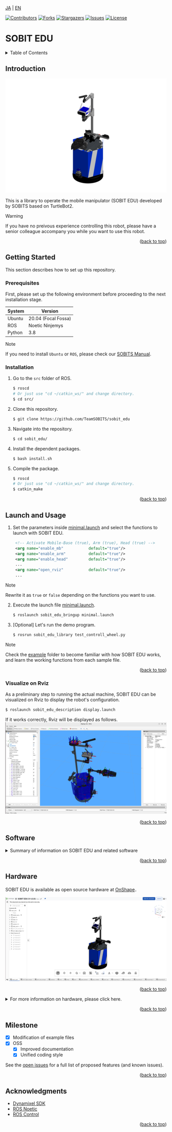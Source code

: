 <a name="readme-top"></a>

[JA](README.md) | [EN](README.en.md)

[![Contributors][contributors-shield]][contributors-url]
[![Forks][forks-shield]][forks-url]
[![Stargazers][stars-shield]][stars-url]
[![Issues][issues-shield]][issues-url]
[![License][license-shield]][license-url]

# SOBIT EDU

<!-- TABLE OF CONTENTS -->
<details>
  <summary>Table of Contents</summary>
  <ol>
    <li>
      <a href="#introduction">Introduction</a>
    </li>
    <li>
      <a href="#getting-started">Getting Started</a>
      <ul>
        <li><a href="#prerequisites">Prerequisites</a></li>
        <li><a href="#installation">Installation</a></li>
      </ul>
    </li>
    <li>
    　<a href="#launch-and-usage">Launch and Usage</a>
      <ul>
        <li><a href="#visualization-on-rviz<">Visualization on Rviz</a></li>
      </ul>
    </li>
    <li>
    　<a href="#software">Software</a>
      <ul>
        <li><a href="#joint-controller">Joint Controller</a></li>
        <li><a href="#wheel-controller">Wheel Controller</a></li>
      </ul>
    </li>
    <li>
    　<a href="#hardware">Hardware</a>
      <ul>
        <li><a href="#how-to-download-3d-parts">How to download 3D Parts</a></li>
        <li><a href="#electronic-circuit-diagram">Electronic Circuit Diagram</a></li>
        <li><a href="#features">Features</a></li>
        <li><a href="#bill-of-material-BOM">Bill of Material (BOM)</a></li>
      </ul>
    </li>
    <li><a href="#milestone">Milestone</a></li>
    <!-- <li><a href="#contributing">Contributing</a></li> -->
    <!-- <li><a href="#license">License</a></li> -->
    <li><a href="#acknowledgments">Acknowledgments</a></li>
  </ol>
</details>



<!-- INTRODUCTION -->
## Introduction

![SOBIT EDU](sobit_edu/docs/img/sobit_edu.png)

This is a library to operate the mobile manipulator (SOBIT EDU) developed by SOBITS based on TurtleBot2.

> [!WARNING]
> If you have no preivous experience controlling this robot, please have a senior colleague accompany you while you want to use this robot.

<p align="right">(<a href="#readme-top">back to top</a>)</p>



<!-- GETTING STARTED -->
## Getting Started

This section describes how to set up this repository.

### Prerequisites

First, please set up the following environment before proceeding to the next installation stage.

| System  | Version |
| ------------- | ------------- |
| Ubuntu | 20.04 (Focal Fossa) |
| ROS | Noetic Ninjemys |
| Python | 3.8 |

> [!NOTE]
> If you need to install `Ubuntu` or `ROS`, please check our [SOBITS Manual](https://github.com/TeamSOBITS/sobits_manual#%E9%96%8B%E7%99%BA%E7%92%B0%E5%A2%83%E3%81%AB%E3%81%A4%E3%81%84%E3%81%A6).

### Installation

1. Go to the `src` folder of ROS.
   ```sh
   $ roscd
   # Or just use "cd ~/catkin_ws/" and change directory.
   $ cd src/
   ```
2. Clone this repository.
   ```sh
   $ git clone https://github.com/TeamSOBITS/sobit_edu
   ```
3. Navigate into the repository.
   ```sh
   $ cd sobit_edu/
   ```
4. Install the dependent packages.
   ```sh
   $ bash install.sh
   ```
5. Compile the package.
   ```sh
   $ roscd
   # Or just use "cd ~/catkin_ws/" and change directory.
   $ catkin_make
   ```


<p align="right">(<a href="#readme-top">back to top</a>)</p>



<!-- LAUNCH AND USAGE EXAMPLES -->
## Launch and Usage

1. Set the parameters inside [minimal.launch](sobit_edu_bringup/launch/minimal.launch) and select the functions to launch with SOBIT EDU.
   ```xml
    <!-- Activate Mobile-Base (true), Arm (true), Head (true) -->
    <arg name="enable_mb"           default="true"/>
    <arg name="enable_arm"          default="true"/>
    <arg name="enable_head"         default="true"/>
    ...
    <arg name="open_rviz"           default="true"/>
    ...
   ```
> [!NOTE]
> Rewrite it as `true` or `false` depending on the functions you want to use.

2. Execute the launch file [minimal.launch](sobit_edu_bringup/launch/minimal.launch).
   ```sh
   $ roslaunch sobit_edu_bringup minimal.launch
   ```
3. [Optional] Let's run the demo program.
   ```sh
   $ rosrun sobit_edu_library test_controll_wheel.py
   ```

> [!NOTE]
> Check the [example](sobit_edu_library/example/) folder to become familiar with how SOBIT EDU works, and learn the working functions from each sample file.

<p align="right">(<a href="#readme-top">back to top</a>)</p>


### Visualize on Rviz

As a preliminary step to running the actual machine, SOBIT EDU can be visualized on Rviz to display the robot's configuration.

```sh
$ roslaunch sobit_edu_description display.launch
```

If it works correctly, Rviz will be displayed as follows.
![SOBIT EDU Display with Rviz](sobit_edu/docs/img/sobit_edu_display.png)

<p align="right">(<a href="#readme-top">back to top</a>)</p>


## Software

<details>
<summary>Summary of information on SOBIT EDU and related software</summary>


### Joint Controller

This is a summary of information for moving the pan-tilt mechanism and manipulators of SOBIT EDU.

<p align="right">(<a href="#readme-top">back to top</a>)</p>


#### Movement Methods

1.  `moveToPose()` : Move it to a predetermined pose.
    ```cpp
    bool moveToPose(
        const std::string& pose_name,   // Pose name
        const double sec = 5.0          // Moving duration [s]
    );
    ```

> [!NOTE]
> Existing poses are found in [sobit_edu_pose.yaml](sobit_edu_library/config/sobit_edu_pose.yaml). Please refer to [How to set new poses](#how-to-set-new-poses) for how to create poses.

2.  `moveJoint()` : Moves a specified joint to an arbitrary angle.
    ```cpp
    bool sobit::SobitEduJointController::moveJoint (
        const Joint joint_num,          // Joint Number (Defined)
        const double rad,               // Moving Angle [rad]
        const double sec = 5.0,         // Moving Duration [s]
        bool is_sleep = true            // Flag for sleep after movement
    );
    ```

> [!NOTE]
> `Joint Number` please check [Joints Name](#joints-name).

3.  `moveAllJoint()` : Moves all joints to an arbitrary angle.
    ```cpp
    bool sobit::SobitEduJointController::moveJoint (
        const double arm_shoulder_pan,  // Moving Angle [rad]
        const double arm_shoulder_tilt, // Moving Angle [rad]
        const double arm_elbow_tilt,    // Moving Angle [rad]
        const double arm_wrist_tilt,    // Moving Angle [rad]
        const double hand,              // Moving Angle [rad]
        const double head_camera_pan,   // Moving Angle [rad]
        const double head_camera_tilt,  // Moving Angle [rad]
        const double sec = 5.0,         // Moving Angle [s]
        bool is_sleep = true            // Flag for sleep after movement
    );
    ```

1.  `moveHeadPanTilt()` : Moves the pan-tilt mechanism to an arbitrary angle.
    ```cpp
    bool sobit::SobitEduJointController::moveHeadPanTilt(
        const double pan_rad,           // Moving Angle [rad]
        const double tilt_rad,          // Moving Angle [rad]
        const double sec = 5.0,         // Moving Duration [s]
        bool is_sleep = true            // Flag for sleep after movement
    );
    ```
 
1.  `moveArm()` : Moves the robot arm joints to an arbitrary angle.
    ```cpp
    bool sobit::SobitEduJointController::moveArm(
        const double arm_shoulder_pan,  // Moving Angle [rad]
        const double arm_shoulder_tilt, // Moving Angle [rad]
        const double arm_elbow_tilt,    // Moving Angle [rad]
        const double arm_wrist_tilt,    // Moving Angle [rad]
        const double hand,              // Moving Angle [rad]
        const double sec = 5.0,         // Moving Duration [s]
        bool is_sleep = true            // Flag for sleep after movement
    );
    ```


1.  `moveGripperToTargetCoord()` : Move the hand to xyz coordinates (grasp mode).
    ```cpp
    bool sobit::SobitEduJointController::moveGripperToTargetCoord(
        const double target_pos_x,       // Grasp destination x [m]
        const double target_pos_y,       // Grasp destination y [m]
        const double target_pos_z,       // Grasp destination z [m]
        const double shift_x,            // Shift the x-axis [m]
        const double shift_y,            // Shift the y-axis [m]
        const double shift_z             // Shift the z-axis [m]
        const double sec = 5.0,          // Moving Duration [s]
        bool is_sleep = true             // Flag for sleep after movement
    );
    ```

1.  `moveGripperToTargetTF()` : Moves the hand to the tf name (grasp mode).
    ```cpp
    bool sobit::SobitEduJointController::moveGripperToTargetTF(
        const std::string& target_name,     // Grasp Target tf name
        const double shift_x,               // Shift the x-axis [m]
        const double shift_y,               // Shift the y-axis [m]
        const double shift_z                // Shift the z-axis [m]
        const double sec = 5.0,             // Moving Duration [s]
        bool is_sleep = true                // Flag for sleep after movement
    );
    ```

1.  `moveGripperToPlaceCoord()` : Moves the hand to xyz coordinates (placement mode).
    ```cpp
    bool sobit::SobitEduJointController::moveGripperToPlaceCoord(
        const double target_pos_x,       // Place destination x [m]
        const double target_pos_y,       // Place destination y [m]
        const double target_pos_z,       // Place destination z [m]
        const double shift_x,            // Shift the x-axis [m]
        const double shift_y,            // Shift the y-axis [m]
        const double shift_z             // Shift the z-axis [m]
        const double sec = 5.0,          // Moving Duration [s]
        bool is_sleep = true             // Flag for sleep after movement
    ); 
    ```

1.  `moveGripperToPlaceTF()` : Moves the hand to the tf name (placement mode).
    ```cpp
    bool sobit::SobitEduJointController::moveGripperToPlaceTF(
        const std::string& target_name,     // Place Target tf name
        const double shift_x,               // Shift the x-axis [m]
        const double shift_y,               // Shift the y-axis [m]
        const double shift_z                // Shift the z-axis [m]
        const double sec = 5.0,             // Moving Duration [s]
        bool is_sleep = true                // Flag for sleep after movement
    );
    ```

1.  `graspDecision()` : Based on the hand current value , the grasp judgment is returned.
    ```cpp
    bool sobit::SobitEduJointController::graspDecision(
        const int min_curr = 300,       // Minimum current value
        const int max_curr = 1000       // Maximum current value
     );
    ```

1.  `placeDecision()` : Based on the hand current value , the place judgment is returned.
    ```cpp
    bool sobit::SobitEduJointController::graspDecision( 
        const int min_curr = 500,       // Minimum current value
        const int max_curr = 1000       // Maximum current value
    );
    ```

<p align="right">(<a href="#readme-top">back to top</a>)</p>


#### Joints name

The joint names of SOBIT EDU and their constants are listed below.


| Joint Number | Joint Name | Joint Constant Name |
| :---: | --- | --- |
| 0 | arm_shoulder_pan_joint | ARM_SHOULDER_PAN_JOINT |
| 1 | arm_shoulder_1_tilt_joint | ARM_SHOULDER_1_TILT_JOINT |
| 2 | arm_shoulder_2_tilt_joint | ARM_SHOULDER_2_TILT_JOINT |
| 3 | arm_elbow_1_tilt_joint | ARM_ELBOW_1_TILT_JOINT |
| 4 | arm_elbow_2_tilt_joint | ARM_ELBOW_2_TILT_JOINT |
| 5 | arm_wrist_tilt_joint | ARM_WRIST_TILT_JOINT |
| 6 | hand_joint | HAND_JOINT |
| 7 | head_camera_pan_joint | HEAD_CAMERA_PAN_JOINT |
| 8 | head_camera_tilt_joint | HEAD_CAMERA_TILT_JOINT |


<p align="right">(<a href="#readme-top">back to top</a>)</p>


#### How to set new poses

Poses can be added and edited in the file [sobit_edu_pose.yaml](sobit_edu_library/config/sobit_edu_pose.yaml). The format is as follows:


```yaml
sobit_edu_pose:
    - { 
        pose_name: "pose_name",
        arm_shoulder_pan_joint: 0.00,
        arm_shoulder_1_tilt_joint: 1.5708,
        arm_elbow_1_tilt_joint: -1.40,
        arm_wrist_tilt_joint: -0.17,
        hand_joint: -1.00,
        head_camera_pan_joint: 0.00,
        head_camera_tilt_joint: 0.00
    }
    ...
```  

### Wheel Controller

This is a summary of information for moving the SOBIT EDU moving mechanism.

<p align="right">(<a href="#readme-top">back to top</a>)</p>


#### Wheel Movement Methodes

1.  `controlWheelLinear()` : Perform translational motion (straight-line, diagonal, or lateral movement).
    ```cpp
    bool sobit::SobitEduWheelController::controlWheelLinear (
        const double distance,            // Straight travel distance [m]
    )
    ```  
2.  `controlWheelRotateRad()` : Perform rotational motion (method: Radian)
    ```cpp
    bool sobit::SobitEduWheelController::controlWheelRotateRad (
        const double angle_rad,             // Center Rotation Angle [rad]
    )
    ```  
3.  `controlWheelRotateDeg()`   :   Perform rotational motion (method: Degree)
    ```cpp
    bool sobit::SobitEduWheelController::controlWheelRotateDeg ( 
        const double angle_deg,             // Center Rotation Angle (deg)
    )
    ```

</details>

<p align="right">(<a href="#readme-top">back to top</a>)</p>


## Hardware

SOBIT EDU is available as open source hardware at [OnShape](https://cad.onshape.com/documents/0aff733aa8798f27efd96de3/w/e6c482276f9b94eef89215b6/e/a80437dc83d4b5d5f30b153e?renderMode=0&uiState=662a5d8830d630406046120b)．

![SOBIT EDU in OnShape](sobit_edu/docs/img/sobit_edu_onshape.png)

<p align="right">(<a href="#readme-top">back to top</a>)</p>


<details>
<summary>For more information on hardware, please click here.</summary>

### How to download 3D parts

1. Access Onshape.

> [!NOTE]
> You do not need to create an `OnShape` account to download files. However, if you wish to copy the entire document, we recommend that you create an account.

2. `Select the part in `Instances` by right-clicking on it.
2. A list will be displayed, press the `Export` button.
1. In the window that appears, there is a `Format` item. Select `STEP`.
1. Finally, press the blue `Export` button to start the download.

<p align="right">(<a href="#readme-top">back to top</a>)</p>


### Electronic Circuit Diagram

TBD

<p align="right">(<a href="#readme-top">back to top</a>)</p>


### Features

| Item | Details |
| --- | --- |
| Maximum linear velocity | 0.65[m/s] |
| Maximum Rotational Speed | 3.1415[rad/s] |
| Maximum Payload | 0.35[kg] |
| Size (LxWxH) | 640x400x1150[mm] |
| Weight | 10.5[kg] |
| Remote Controller | PS3/PS4 |
| LiDAR | UST-20LX |
| RGB-D | Azure Kinect DK|
| IMU | LSM6DSMUS |
| Speaker | Mono Speaker |
| Microphone | Condenser Microphone |
| Actuator (Arm) |7 x XM430-W320 |
| Movement Mechanism | TurtleBot2 |
| Power Supply | 2 x Makita 6.0Ah 18V |
| PC Connection | USB |

<p align="right">(<a href="#readme-top">back to top</a>)</p>


### Bill of Material (BOM)

| Part | Model Number | Quantity | Where to Buy |
| --- | --- | --- | --- |
| --- | --- | 1 | [link]() |
| --- | --- | 1 | [link]() |
| --- | --- | 1 | [link]() |
| --- | --- | 1 | [link]() |
| --- | --- | 1 | [link]() |
| --- | --- | 1 | [link]() |
| --- | --- | 1 | [link]() |
| --- | --- | 1 | [link]() |
| --- | --- | 1 | [link]() |
| --- | --- | 1 | [link]() |
| --- | --- | 1 | [link]() |
| --- | --- | 1 | [link]() |
| --- | --- | 1 | [link]() |

</details>

<p align="right">(<a href="#readme-top">back to top</a>)</p>


<!-- MILESTONE -->
## Milestone

- [x] Modification of example files
- [x] OSS
    - [x] Improved documentation
    - [x] Unified coding style

See the [open issues][issues-url] for a full list of proposed features (and known issues).

<p align="right">(<a href="#readme-top">back to top</a>)</p>


<!-- CONTRIBUTING -->
<!-- ## Contributing

Contributions are what make the open source community such an amazing place to learn, inspire, and create. Any contributions you make are **greatly appreciated**.

If you have a suggestion that would make this better, please fork the repo and create a pull request. You can also simply open an issue with the tag "enhancement".
Don't forget to give the project a star! Thanks again!

1. Fork the Project
2. Create your Feature Branch (`git checkout -b feature/AmazingFeature`)
3. Commit your Changes (`git commit -m 'Add some AmazingFeature'`)
4. Push to the Branch (`git push origin feature/AmazingFeature`)
5. Open a Pull Request

<p align="right">(<a href="#readme-top">上に戻る</a>)</p> -->



<!-- LICENSE -->
<!-- ## License

Distributed under the MIT License. See `LICENSE.txt` for more NOTErmation.

<p align="right">(<a href="#readme-top">上に戻る</a>)</p> -->



<!-- ACKNOWLEDGMENTS -->
## Acknowledgments

* [Dynamixel SDK](https://emanual.robotis.com/docs/en/software/dynamixel/dynamixel_sdk/overview/)
* [ROS Noetic](http://wiki.ros.org/noetic)
* [ROS Control](http://wiki.ros.org/ros_control)

<p align="right">(<a href="#readme-top">back to top</a>)</p>



<!-- MARKDOWN LINKS & IMAGES -->
<!-- https://www.markdownguide.org/basic-syntax/#reference-style-links -->
[contributors-shield]: https://img.shields.io/github/contributors/TeamSOBITS/sobit_edu.svg?style=for-the-badge
[contributors-url]: https://github.com/TeamSOBITS/sobit_edu/graphs/contributors
[forks-shield]: https://img.shields.io/github/forks/TeamSOBITS/sobit_edu.svg?style=for-the-badge
[forks-url]: https://github.com/TeamSOBITS/sobit_edu/network/members
[stars-shield]: https://img.shields.io/github/stars/TeamSOBITS/sobit_edu.svg?style=for-the-badge
[stars-url]: https://github.com/TeamSOBITS/sobit_edu/stargazers
[issues-shield]: https://img.shields.io/github/issues/TeamSOBITS/sobit_edu.svg?style=for-the-badge
[issues-url]: https://github.com/TeamSOBITS/sobit_edu/issues
[license-shield]: https://img.shields.io/github/license/TeamSOBITS/sobit_edu.svg?style=for-the-badge
[license-url]: LICENSE
